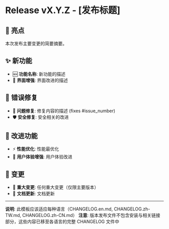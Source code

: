 # Release vX.Y.Z - [发布标题]

## 🌟 亮点
本次发布主要变更的简要摘要。

## ✨ 新功能
- 🆕 **功能名称**: 新功能的描述
- 🎨 **界面增强**: 界面改进的描述

## 🐛 错误修复
- 🔧 **问题修复**: 修复内容的描述 (fixes #issue_number)
- 🛡️ **安全修复**: 安全相关的改进

## 🚀 改进功能
- ⚡ **性能优化**: 性能最优化
- 📱 **用户体验增强**: 用户体验改进

## 🔄 变更
- 🔀 **重大变更**: 任何重大变更（仅限主要版本）
- 📝 **文档更新**: 文档更新

---
**说明**: 此模板应该适应每种语言（CHANGELOG.en.md, CHANGELOG.zh-TW.md, CHANGELOG.zh-CN.md）
**注意**: 版本发布文件不包含安装与相关链接部分，这些内容已移至各语言的完整 CHANGELOG 文件中
